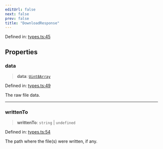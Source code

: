 ```yaml
---
editUrl: false
next: false
prev: false
title: "DownloadResponse"
---
```


Defined in: [types.ts:45](https://github.com/tylerbutler/tools-monorepo/blob/main/packages/dill/src/types.ts#L45)

## Properties

### data

> **data**: [`Uint8Array`](https://developer.mozilla.org/docs/Web/JavaScript/Reference/Global_Objects/Uint8Array)

Defined in: [types.ts:49](https://github.com/tylerbutler/tools-monorepo/blob/main/packages/dill/src/types.ts#L49)

The raw file data.

***

### writtenTo

> **writtenTo**: `string` \| `undefined`

Defined in: [types.ts:54](https://github.com/tylerbutler/tools-monorepo/blob/main/packages/dill/src/types.ts#L54)

The path where the file(s) were written, if any.
